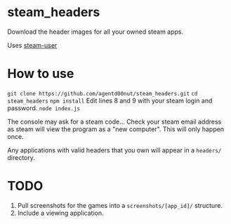 # steam_headers
Download the header images for all your owned steam apps.

Uses [steam-user](https://github.com/DoctorMcKay/node-steam-user )

# How to use
`git clone https://github.com/agentd00nut/steam_headers.git`
`cd steam_headers`
`npm install`
Edit lines 8 and 9 with your steam login and password.
`node index.js`

The console may ask for a steam code... Check your steam email address as steam will view the program as a "new computer".
This will only happen once.

Any applications with valid headers that you own will appear in a `headers/` directory.

# TODO

1. Pull screenshots for the games into a `screenshots/[app_id]/` structure.
2. Include a viewing application.

